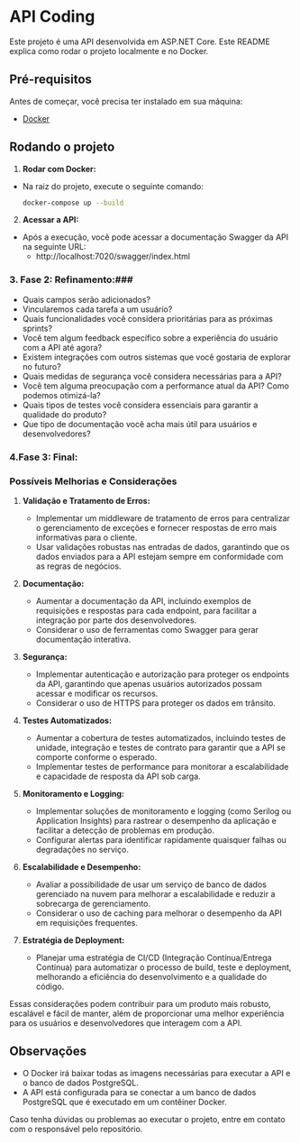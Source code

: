 # API Coding

Este projeto é uma API desenvolvida em ASP.NET Core. Este README explica como rodar o projeto localmente e no Docker.

## Pré-requisitos

Antes de começar, você precisa ter instalado em sua máquina:

-   [Docker](https://www.docker.com/get-started)

## Rodando o projeto

1. **Rodar com Docker:**

-   Na raiz do projeto, execute o seguinte comando:

    ```bash
    docker-compose up --build
    ```

2. **Acessar a API:**

-   Após a execução, você pode acessar a documentação Swagger da API na seguinte URL:
    -   http://localhost:7020/swagger/index.html

### 3. Fase 2: Refinamento:###

-   Quais campos serão adicionados?
-   Vincularemos cada tarefa a um usuário?
-   Quais funcionalidades você considera prioritárias para as próximas sprints?
-   Você tem algum feedback específico sobre a experiência do usuário com a API até agora?
-   Existem integrações com outros sistemas que você gostaria de explorar no futuro?
-   Quais medidas de segurança você considera necessárias para a API?
-   Você tem alguma preocupação com a performance atual da API? Como podemos otimizá-la?
-   Quais tipos de testes você considera essenciais para garantir a qualidade do produto?
-   Que tipo de documentação você acha mais útil para usuários e desenvolvedores?

### 4.Fase 3: Final: ###

### Possíveis Melhorias e Considerações

1. **Validação e Tratamento de Erros:**

    - Implementar um middleware de tratamento de erros para centralizar o gerenciamento de exceções e fornecer respostas de erro mais informativas para o cliente.
    - Usar validações robustas nas entradas de dados, garantindo que os dados enviados para a API estejam sempre em conformidade com as regras de negócios.

2. **Documentação:**

    - Aumentar a documentação da API, incluindo exemplos de requisições e respostas para cada endpoint, para facilitar a integração por parte dos desenvolvedores.
    - Considerar o uso de ferramentas como Swagger para gerar documentação interativa.

3. **Segurança:**

    - Implementar autenticação e autorização para proteger os endpoints da API, garantindo que apenas usuários autorizados possam acessar e modificar os recursos.
    - Considerar o uso de HTTPS para proteger os dados em trânsito.

4. **Testes Automatizados:**

    - Aumentar a cobertura de testes automatizados, incluindo testes de unidade, integração e testes de contrato para garantir que a API se comporte conforme o esperado.
    - Implementar testes de performance para monitorar a escalabilidade e capacidade de resposta da API sob carga.

5. **Monitoramento e Logging:**

    - Implementar soluções de monitoramento e logging (como Serilog ou Application Insights) para rastrear o desempenho da aplicação e facilitar a detecção de problemas em produção.
    - Configurar alertas para identificar rapidamente quaisquer falhas ou degradações no serviço.

6. **Escalabilidade e Desempenho:**

    - Avaliar a possibilidade de usar um serviço de banco de dados gerenciado na nuvem para melhorar a escalabilidade e reduzir a sobrecarga de gerenciamento.
    - Considerar o uso de caching para melhorar o desempenho da API em requisições frequentes.

7. **Estratégia de Deployment:**
    - Planejar uma estratégia de CI/CD (Integração Contínua/Entrega Contínua) para automatizar o processo de build, teste e deployment, melhorando a eficiência do desenvolvimento e a qualidade do código.

Essas considerações podem contribuir para um produto mais robusto, escalável e fácil de manter, além de proporcionar uma melhor experiência para os usuários e desenvolvedores que interagem com a API.

## Observações

-   O Docker irá baixar todas as imagens necessárias para executar a API e o banco de dados PostgreSQL.
-   A API está configurada para se conectar a um banco de dados PostgreSQL que é executado em um contêiner Docker.

Caso tenha dúvidas ou problemas ao executar o projeto, entre em contato com o responsável pelo repositório.
